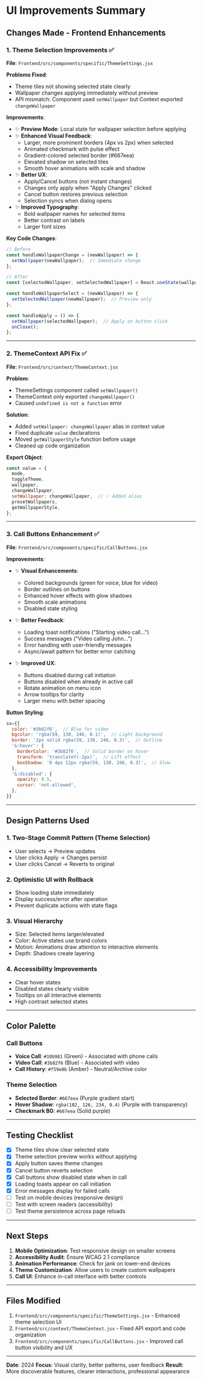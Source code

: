 # UI Improvements Summary

## Changes Made - Frontend Enhancements

### 1. Theme Selection Improvements ✅

**File**: `Frontend/src/components/specific/ThemeSettings.jsx`

**Problems Fixed**:
- Theme tiles not showing selected state clearly
- Wallpaper changes applying immediately without preview
- API mismatch: Component used `setWallpaper` but Context exported `changeWallpaper`

**Improvements**:
- ✨ **Preview Mode**: Local state for wallpaper selection before applying
- ✨ **Enhanced Visual Feedback**:
  - Larger, more prominent borders (4px vs 2px) when selected
  - Animated checkmark with pulse effect
  - Gradient-colored selected border (#667eea)
  - Elevated shadow on selected tiles
  - Smooth hover animations with scale and shadow
- ✨ **Better UX**:
  - Apply/Cancel buttons (not instant changes)
  - Changes only apply when "Apply Changes" clicked
  - Cancel button restores previous selection
  - Selection syncs when dialog opens
- ✨ **Improved Typography**:
  - Bold wallpaper names for selected items
  - Better contrast on labels
  - Larger font sizes

**Key Code Changes**:
```jsx
// Before
const handleWallpaperChange = (newWallpaper) => {
  setWallpaper(newWallpaper);  // Immediate change
};

// After
const [selectedWallpaper, setSelectedWallpaper] = React.useState(wallpaper);

const handleWallpaperSelect = (newWallpaper) => {
  setSelectedWallpaper(newWallpaper);  // Preview only
};

const handleApply = () => {
  setWallpaper(selectedWallpaper);  // Apply on button click
  onClose();
};
```

---

### 2. ThemeContext API Fix ✅

**File**: `Frontend/src/context/ThemeContext.jsx`

**Problem**: 
- ThemeSettings component called `setWallpaper()` 
- ThemeContext only exported `changeWallpaper()`
- Caused `undefined is not a function` error

**Solution**:
- Added `setWallpaper: changeWallpaper` alias in context value
- Fixed duplicate `value` declarations
- Moved `getWallpaperStyle` function before usage
- Cleaned up code organization

**Export Object**:
```jsx
const value = {
  mode,
  toggleTheme,
  wallpaper,
  changeWallpaper,
  setWallpaper: changeWallpaper,  // ✅ Added alias
  presetWallpapers,
  getWallpaperStyle,
};
```

---

### 3. Call Buttons Enhancement ✅

**File**: `Frontend/src/components/specific/CallButtons.jsx`

**Improvements**:
- ✨ **Visual Enhancements**:
  - Colored backgrounds (green for voice, blue for video)
  - Border outlines on buttons
  - Enhanced hover effects with glow shadows
  - Smooth scale animations
  - Disabled state styling

- ✨ **Better Feedback**:
  - Loading toast notifications ("Starting video call...")
  - Success messages ("Video calling John...")
  - Error handling with user-friendly messages
  - Async/await pattern for better error catching

- ✨ **Improved UX**:
  - Buttons disabled during call initiation
  - Buttons disabled when already in active call
  - Rotate animation on menu icon
  - Arrow tooltips for clarity
  - Larger menu with better spacing

**Button Styling**:
```jsx
sx={{
  color: '#3b82f6',  // Blue for video
  bgcolor: 'rgba(59, 130, 246, 0.1)',  // Light background
  border: '2px solid rgba(59, 130, 246, 0.3)',  // Outline
  '&:hover': {
    borderColor: '#3b82f6',  // Solid border on hover
    transform: 'translateY(-2px)',  // Lift effect
    boxShadow: '0 4px 12px rgba(59, 130, 246, 0.3)',  // Glow
  },
  '&:disabled': {
    opacity: 0.5,
    cursor: 'not-allowed',
  },
}}
```

---

## Design Patterns Used

### 1. **Two-Stage Commit Pattern** (Theme Selection)
- User selects → Preview updates
- User clicks Apply → Changes persist
- User clicks Cancel → Reverts to original

### 2. **Optimistic UI with Rollback**
- Show loading state immediately
- Display success/error after operation
- Prevent duplicate actions with state flags

### 3. **Visual Hierarchy**
- Size: Selected items larger/elevated
- Color: Active states use brand colors
- Motion: Animations draw attention to interactive elements
- Depth: Shadows create layering

### 4. **Accessibility Improvements**
- Clear hover states
- Disabled states clearly visible
- Tooltips on all interactive elements
- High contrast selected states

---

## Color Palette

### Call Buttons
- **Voice Call**: `#10b981` (Green) - Associated with phone calls
- **Video Call**: `#3b82f6` (Blue) - Associated with video
- **Call History**: `#f59e0b` (Amber) - Neutral/Archive color

### Theme Selection
- **Selected Border**: `#667eea` (Purple gradient start)
- **Hover Shadow**: `rgba(102, 126, 234, 0.4)` (Purple with transparency)
- **Checkmark BG**: `#667eea` (Solid purple)

---

## Testing Checklist

- [x] Theme tiles show clear selected state
- [x] Theme selection preview works without applying
- [x] Apply button saves theme changes
- [x] Cancel button reverts selection
- [x] Call buttons show disabled state when in call
- [x] Loading toasts appear on call initiation
- [x] Error messages display for failed calls
- [ ] Test on mobile devices (responsive design)
- [ ] Test with screen readers (accessibility)
- [ ] Test theme persistence across page reloads

---

## Next Steps

1. **Mobile Optimization**: Test responsive design on smaller screens
2. **Accessibility Audit**: Ensure WCAG 2.1 compliance
3. **Animation Performance**: Check for jank on lower-end devices
4. **Theme Customization**: Allow users to create custom wallpapers
5. **Call UI**: Enhance in-call interface with better controls

---

## Files Modified

1. `Frontend/src/components/specific/ThemeSettings.jsx` - Enhanced theme selection UI
2. `Frontend/src/context/ThemeContext.jsx` - Fixed API export and code organization
3. `Frontend/src/components/specific/CallButtons.jsx` - Improved call button visibility and UX

---

**Date**: 2024
**Focus**: Visual clarity, better patterns, user feedback
**Result**: More discoverable features, clearer interactions, professional appearance
